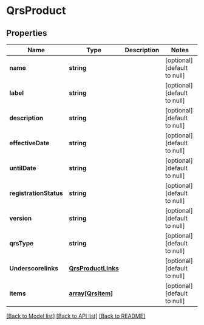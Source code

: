 # QrsProduct

## Properties
Name | Type | Description | Notes
------------ | ------------- | ------------- | -------------
**name** | **string** |  | [optional] [default to null]
**label** | **string** |  | [optional] [default to null]
**description** | **string** |  | [optional] [default to null]
**effectiveDate** | **string** |  | [optional] [default to null]
**untilDate** | **string** |  | [optional] [default to null]
**registrationStatus** | **string** |  | [optional] [default to null]
**version** | **string** |  | [optional] [default to null]
**qrsType** | **string** |  | [optional] [default to null]
**Underscorelinks** | [**QrsProductLinks**](QrsProductLinks.md) |  | [optional] [default to null]
**items** | [**array[QrsItem]**](QrsItem.md) |  | [optional] [default to null]

[[Back to Model list]](../README.md#documentation-for-models) [[Back to API list]](../README.md#documentation-for-api-endpoints) [[Back to README]](../README.md)


